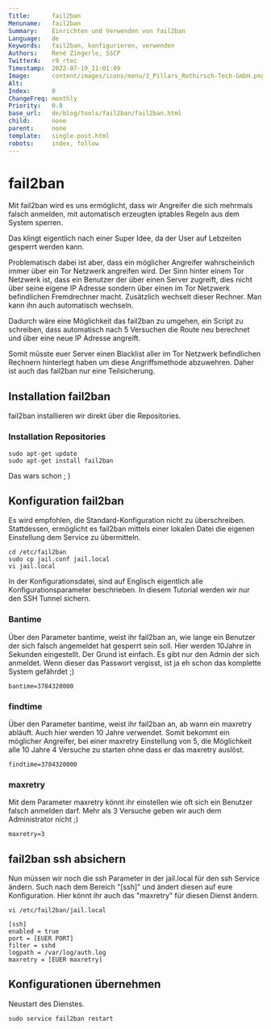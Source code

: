 ```yaml
---
Title:      fail2ban
Menuname:   fail2ban
Summary:    Einrichten und Verwenden von fail2ban
Language:   de
Keywords:   fail2ban, konfigurieren, verwenden
Authors:    René Zingerle, SSCP
TwitterA:   r9_rtec
Timestamp:  2022-07-19_11:01:09
Image:      content/images/icons/menu/3_Pillars_Rothirsch-Tech-GmbH.png
Alt:        
Index:      0
ChangeFreq: monthly
Priority:   0.8
base_url:   de/blog/tools/fail2ban/fail2ban.html
child:      none
parent:     none
template:   single-post.html
robots:     index, follow
---
```


# fail2ban

Mit fail2ban wird es uns ermöglicht, dass wir Angreifer die sich mehrmals falsch anmelden, mit automatisch erzeugten iptables Regeln aus dem System sperren.

Das klingt eigentlich nach einer Super Idee, da der User auf Lebzeiten gesperrt werden kann.

Problematisch dabei ist aber, dass ein möglicher Angreifer wahrscheinlich immer über ein Tor Netzwerk angreifen wird. Der Sinn hinter einem Tor Netzwerk ist, dass ein Benutzer der über einen Server zugreift, dies nicht über seine eigene IP Adresse sondern über einen im Tor Netzwerk befindlichen Fremdrechner macht. Zusätzlich wechselt dieser Rechner. Man kann ihn auch automatisch wechseln.

Dadurch wäre eine Möglichkeit das fail2ban zu umgehen, ein Script zu schreiben, dass automatisch nach 5 Versuchen die Route neu berechnet und über eine neue IP Adresse angreift.

Somit müsste euer Server einen Blacklist aller im Tor Netzwerk befindlichen Rechnern hinterlegt haben um diese Angriffsmethode abzuwehren. Daher ist auch das fail2ban nur eine Teilsicherung.


## Installation fail2ban

fail2ban installieren wir direkt über die Repositories.

### Installation Repositories

    sudo apt-get update
    sudo apt-get install fail2ban

Das wars schon ; )

## Konfiguration fail2ban

Es wird empfohlen, die Standard-Konfiguration nicht zu überschreiben. Stattdessen, ermöglicht es fail2ban mittels einer lokalen Datei die eigenen Einstellung dem Service zu übermitteln.

    cd /etc/fail2ban
    sudo cp jail.conf jail.local
    vi jail.local

In der Konfigurationsdatei, sind auf Englisch eigentlich alle Konfigurationsparameter beschrieben. In diesem Tutorial werden wir nur den SSH Tunnel sichern.

### Bantime

Über den Parameter bantime, weist ihr fail2ban an, wie lange ein Benutzer der sich falsch angemeldet hat gesperrt sein soll.
Hier werden 10Jahre in Sekunden eingestellt. Der Grund ist einfach. Es gibt nur den Admin der sich anmeldet. Wenn dieser das Passwort vergisst, ist ja eh schon das komplette System gefährdet ;)

    bantime=3784320000

### findtime

Über den Parameter bantime, weist ihr fail2ban an, ab wann ein maxretry abläuft. Auch hier werden 10 Jahre verwendet.
Somit bekommt ein möglicher Angreifer, bei einer maxretry Einstellung von 5, die Möglichkeit alle 10 Jahre 4 Versuche zu starten ohne dass er das maxretry auslöst.

    findtime=3784320000


### maxretry

Mit dem Parameter maxretry könnt ihr einstellen wie oft sich ein Benutzer falsch anmelden darf.
Mehr als 3 Versuche geben wir auch dem Administrator nicht ;)

    maxretry=3

## fail2ban ssh absichern

Nun müssen wir noch die ssh Parameter in der jail.local für den ssh Service ändern. Such nach dem Bereich "[ssh]" und ändert diesen auf eure Konfiguration. Hier könnt ihr auch das "maxretry" für diesen Dienst ändern.

    vi /etc/fail2ban/jail.local

    [ssh]
    enabled = true
    port = [EUER PORT]
    filter = sshd
    logpath = /var/log/auth.log
    maxretry = [EUER maxretry]

## Konfigurationen übernehmen

Neustart des Dienstes.

    sudo service fail2ban restart
